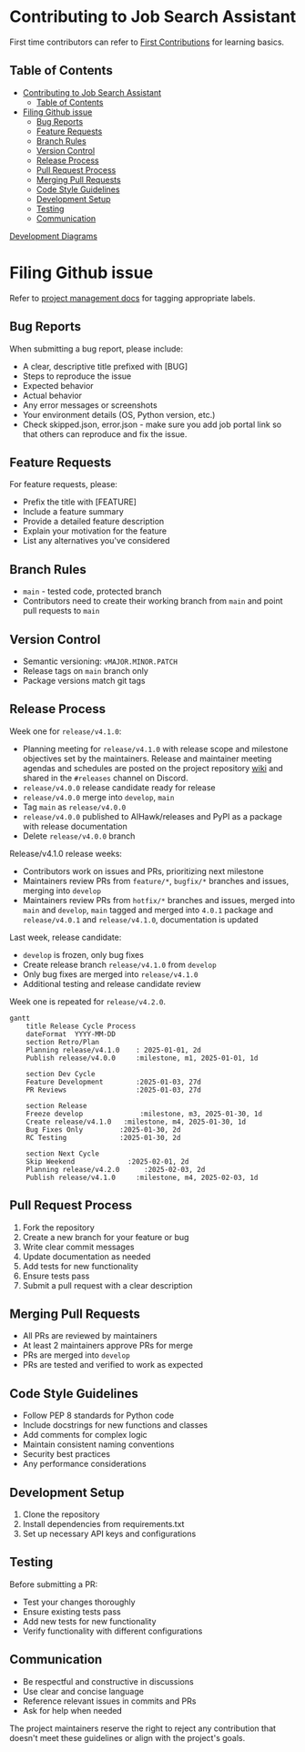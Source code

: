 # Contributing to Job Search Assistant

First time contributors can refer to [First Contributions](https://github.com/firstcontributions/first-contributions) for learning basics.

## Table of Contents

- [Contributing to Job Search Assistant](#contributing-to-job-search-assistant)
  - [Table of Contents](#table-of-contents)
- [Filing Github issue](#filing-github-issue)
  - [Bug Reports](#bug-reports)
  - [Feature Requests](#feature-requests)
  - [Branch Rules](#branch-rules)
  - [Version Control](#version-control)
  - [Release Process](#release-process)
  - [Pull Request Process](#pull-request-process)
  - [Merging Pull Requests](#merging-pull-requests)
  - [Code Style Guidelines](#code-style-guidelines)
  - [Development Setup](#development-setup)
  - [Testing](#testing)
  - [Communication](#communication)

[Development Diagrams](./docs/development_diagrams.md)

# Filing Github issue

Refer to [project management docs](/docs/project_management.md#issue-labels) for tagging appropriate labels.

## Bug Reports

When submitting a bug report, please include:

- A clear, descriptive title prefixed with [BUG]
- Steps to reproduce the issue
- Expected behavior
- Actual behavior
- Any error messages or screenshots
- Your environment details (OS, Python version, etc.)
- Check skipped.json, error.json - make sure you add job portal link so that others can reproduce and fix the issue.

## Feature Requests

For feature requests, please:

- Prefix the title with [FEATURE]
- Include a feature summary
- Provide a detailed feature description
- Explain your motivation for the feature
- List any alternatives you've considered

## Branch Rules

- `main` - tested code, protected branch
- Contributors need to create their working branch from `main` and point pull requests to `main`

## Version Control

- Semantic versioning: `vMAJOR.MINOR.PATCH`
- Release tags on `main` branch only
- Package versions match git tags

## Release Process

Week one for `release/v4.1.0`:

- Planning meeting for `release/v4.1.0` with release scope and milestone objectives set by the maintainers. Release and maintainer meeting agendas and schedules are posted on the project repository [wiki](https://github.com/AIHawk/AIHawk/wiki) and shared in the `#releases` channel on Discord.
- `release/v4.0.0` release candidate ready for release
- `release/v4.0.0` merge into `develop`, `main`
- Tag `main` as `release/v4.0.0`
- `release/v4.0.0` published to AIHawk/releases and PyPI as a package with release documentation
- Delete `release/v4.0.0` branch

Release/v4.1.0 release weeks:

- Contributors work on issues and PRs, prioritizing next milestone
- Maintainers review PRs from `feature/*`, `bugfix/*` branches and issues, merging into `develop`
- Maintainers review PRs from `hotfix/*` branches and issues, merged into `main` and `develop`, `main` tagged and merged into `4.0.1` package and `release/v4.0.1` and `release/v4.1.0`, documentation is updated

Last week, release candidate:

- `develop` is frozen, only bug fixes
- Create release branch `release/v4.1.0` from `develop`
- Only bug fixes are merged into `release/v4.1.0`
- Additional testing and release candidate review

Week one is repeated for `release/v4.2.0`.

```mermaid
gantt
    title Release Cycle Process
    dateFormat  YYYY-MM-DD
    section Retro/Plan
    Planning release/v4.1.0    : 2025-01-01, 2d
    Publish release/v4.0.0     :milestone, m1, 2025-01-01, 1d
    
    section Dev Cycle
    Feature Development        :2025-01-03, 27d
    PR Reviews                 :2025-01-03, 27d
    
    section Release
    Freeze develop              :milestone, m3, 2025-01-30, 1d
    Create release/v4.1.0   :milestone, m4, 2025-01-30, 1d
    Bug Fixes Only         :2025-01-30, 2d
    RC Testing             :2025-01-30, 2d
    
    section Next Cycle
    Skip Weekend             :2025-02-01, 2d
    Planning release/v4.2.0      :2025-02-03, 2d
    Publish release/v4.1.0     :milestone, m4, 2025-02-03, 1d
```

## Pull Request Process

1. Fork the repository
2. Create a new branch for your feature or bug
3. Write clear commit messages
4. Update documentation as needed
5. Add tests for new functionality
6. Ensure tests pass
7. Submit a pull request with a clear description

## Merging Pull Requests

- All PRs are reviewed by maintainers
- At least 2 maintainers approve PRs for merge
- PRs are merged into `develop`
- PRs are tested and verified to work as expected

## Code Style Guidelines

- Follow PEP 8 standards for Python code
- Include docstrings for new functions and classes
- Add comments for complex logic
- Maintain consistent naming conventions
- Security best practices
- Any performance considerations

## Development Setup

1. Clone the repository
2. Install dependencies from requirements.txt
3. Set up necessary API keys and configurations

## Testing

Before submitting a PR:

- Test your changes thoroughly
- Ensure existing tests pass
- Add new tests for new functionality
- Verify functionality with different configurations

## Communication

- Be respectful and constructive in discussions
- Use clear and concise language
- Reference relevant issues in commits and PRs
- Ask for help when needed

The project maintainers reserve the right to reject any contribution that doesn't meet these guidelines or align with the project's goals.
